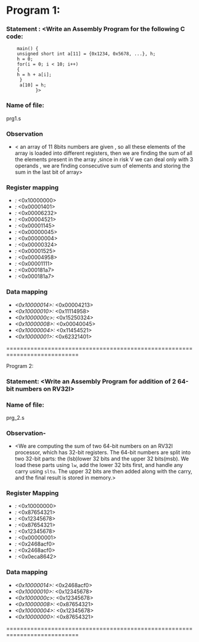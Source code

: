 # Program 1:
### Statement : <Write an Assembly Program for the following C code:
        main() {
	    unsigned short int a[11] = {0x1234, 0x5678, ...}, h;
	    h = 0;
	    for(i = 0; i < 10; i++)
	    {
		h = h + a[i];
	     }
	     a[10] = h;
               }>

### Name of file:
prg1.s

### Observation 
 - < an array of 11 8bits numbers are given , so all these elements of the array is loaded into different registers, then we are finding the sum of all the elements present in the array ,since in risk V we can deal only with 3 operands , we are finding consecutive sum of elements and storing the sum in the last bit of array>
 
### Register mapping
 - *<x10>:* <0x10000000>
 - *<x11>:* <0x00001401>
 - *<x12>:* <0x00006232>
 - *<x13>:* <0x00004521>
 - *<x14>:* <0x00001145>
 - *<x15>:* <0x00000045>
 - *<x16>:* <0x00000004>
 - *<x17>:* <0x00000324>
 - *<x18>:* <0x00001525>
 - *<x19>:* <0x00004958>
 - *<x20>:* <0x00001111>
 - *<x21>:* <0x000181a7>
 - *<x22>:* <0x000181a7>

### Data mapping
 - *<0x10000014>:* <0x00004213>
 - *<0x10000010>:* <0x11114958>
 - *<0x1000000c>:* <0x15250324>
 - *<0x10000008>:* <0x00040045>
 - *<0x10000004>:* <0x11454521>
 - *<0x10000001>:* <0x62321401>

===========================================================================

Program 2:
### Statement: <Write an Assembly Program for addition of 2 64-bit numbers on RV32I>

### Name of file:
 prg_2.s

### Observation-
 - <We are computing the sum of two 64-bit numbers on an RV32I processor, which has 32-bit registers. The 64-bit numbers are split into two 32-bit parts: the (lsb)lower 32 bits and the upper 32 bits(msb). We load these parts using `lw`, add the lower 32 bits first, and handle any carry using `sltu`. The upper 32 bits are then added along with the carry, and the final result is stored in memory.>

### Register Mapping 
- *<x10>:* <0x10000000>
- *<x11>:* <0x87654321>
- *<x12>:* <0x12345678>
- *<x13>:* <0x87654321>
- *<x14>:* <0x12345678>
- *<x15>:* <0x00000001>
- *<x16>:* <0x2468acf0>
- *<x18>:* <0x2468acf0>
- *<x19>:* <0x0eca8642>

### Data mapping
- *<0x10000014>:* <0x2468acf0>
- *<0x10000010>:* <0x12345678>
- *<0x1000000c>:* <0x12345678>
- *<0x10000008>:* <0x87654321>
- *<0x10000004>:* <0x12345678>
- *<0x10000000>:* <0x87654321>

===========================================================================